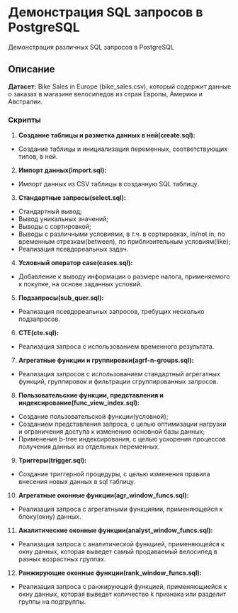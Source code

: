 # Демонстрация SQL запросов в PostgreSQL

Демонстрация различных SQL запросов в PostgreSQL

## Описание

__Датасет:__
    Bike Sales in Europe (bike_sales.csv), который содержит данные о заказах в магазине велосипедов из стран Европы, Америки и Австралии.

### Скрипты

1. __Создание таблицы и разметка данных в ней(create.sql):__
* Создание таблицы и инициализация переменных, соответствующих типов, в ней.

2. __Импорт данных(import.sql):__
* Импорт данных из CSV таблицы в созданную SQL таблицу.

3. __Стандартные запросы(select.sql):__
* Стандартный вывод;
* Вывод уникальных значений;
* Выводы с сортировкой;
* Выводы с различными условиями, в т.ч. в сортировках, in/not in, по временным отрезкам(between), по приблизительным условиям(like);
* Реализация псевдореальных задач.

4. __Условный оператор case(cases.sql):__
* Добавление к выводу информации о размере налога, применяемого к покупке, на основе заданных условий.

5. __Подзапросы(sub_quer.sql):__
* Реализация псевдореальных запросов, требущих несколько подзапросов.

6. __CTE(cte.sql):__
* Реализация запроса с использованием временного результата.

7. __Агрегатные функции и группировки(agrf-n-groups.sql):__
* Реализация запросов с использованием стандартный агрегатных функций, группировок и фильтрации сгруппированных запросов.

8. __Пользовательские функции, представления и индексирование(func_view_index.sql):__
* Создание пользовательской функции(условной);
* Созданием представления запроса, с целью оптимизации нагрузки и ограничения доступа к изменению основной базы данных;
* Применение b-tree индексирования, с целью ускорения процессов получения данных из отдельных переменных.

9. __Триггеры(trigger.sql):__
* Создание триггерной процедуры, с целью изменения правила внесения новых данных в sql таблицу.

10. __Агрегатные оконные функции(agr_window_funcs.sql):__
* Реализация запроса с агрегатными функциями, применяющейся к блоку(окну) данных.

11. __Аналитические оконные функции(analyst_window_funcs.sql):__
* Реализация запроса с аналитической функцией, применяющейся к окну данных, которая выведет самый продаваемый велосипед в разных возрастных группах.

12. __Ранжирующие оконные функции(rank_window_funcs.sql):__
* Реализация запроса с ранжирующей функцией, применяющиейся к окну данных, которая выведет количество k признака или разделит группы на подгруппы.
